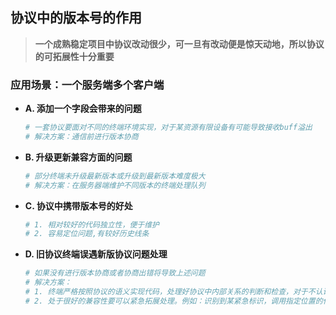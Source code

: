 ## **协议中的版本号的作用**
> **一个成熟稳定项目中协议改动很少，可一旦有改动便是惊天动地，所以协议的可拓展性十分重要**

### **应用场景：一个服务端多个客户端**
- **A. 添加一个字段会带来的问题**  
    ```sh
    # 一套协议要面对不同的终端环境实现，对于某资源有限设备有可能导致接收buff溢出
    # 解决方案：通信前进行版本协商
    ```

- **B. 升级更新兼容方面的问题** 
    ```sh
    # 部分终端未升级最新版本或升级到最新版本难度极大
    # 解决方案：在服务器端维护不同版本的终端处理队列
    ```

- **C. 协议中携带版本号的好处**
    ```sh
    # 1. 相对较好的代码独立性，便于维护
    # 2. 容易定位问题,有较好历史线条
    ```

- **D. 旧协议终端误遇新版协议问题处理**
    ```sh
    # 如果没有进行版本协商或者协商出错将导致上述问题
    # 解决方案：
    # 1. 终端严格按照协议的语义实现代码，处理好协议中内部关系的判断和检查，对于不认识的字段不予处理
    # 2. 处于很好的兼容性要可以紧急拓展处理。例如：识别到某紧急标识，调用指定位置的代码或者程序 【参见：TCP紧急处理代码】
    ```





